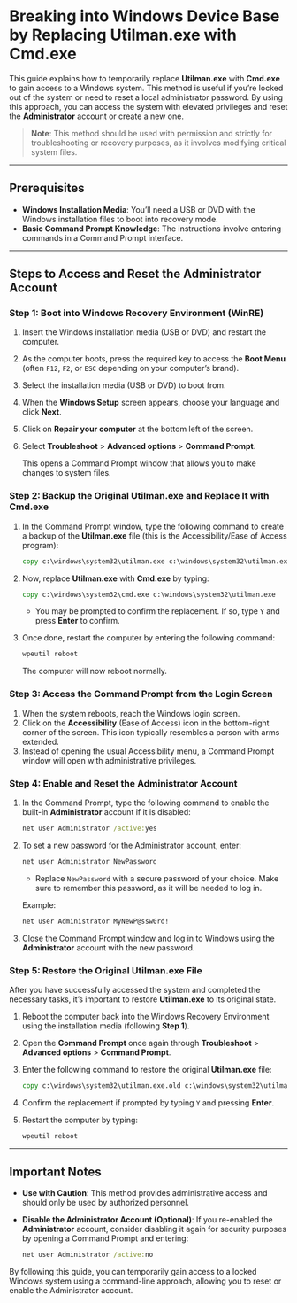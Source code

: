 # Breaking into Windows Device Base by Replacing Utilman.exe with Cmd.exe

This guide explains how to temporarily replace **Utilman.exe** with **Cmd.exe** to gain access to a Windows system. This method is useful if you’re locked out of the system or need to reset a local administrator password. By using this approach, you can access the system with elevated privileges and reset the **Administrator** account or create a new one.

> **Note**: This method should be used with permission and strictly for troubleshooting or recovery purposes, as it involves modifying critical system files.

---

## Prerequisites

- **Windows Installation Media**: You’ll need a USB or DVD with the Windows installation files to boot into recovery mode.
- **Basic Command Prompt Knowledge**: The instructions involve entering commands in a Command Prompt interface.

---

## Steps to Access and Reset the Administrator Account

### Step 1: Boot into Windows Recovery Environment (WinRE)
1. Insert the Windows installation media (USB or DVD) and restart the computer.
2. As the computer boots, press the required key to access the **Boot Menu** (often `F12`, `F2`, or `ESC` depending on your computer’s brand).
3. Select the installation media (USB or DVD) to boot from.
4. When the **Windows Setup** screen appears, choose your language and click **Next**.
5. Click on **Repair your computer** at the bottom left of the screen.
6. Select **Troubleshoot** > **Advanced options** > **Command Prompt**.

   This opens a Command Prompt window that allows you to make changes to system files.

### Step 2: Backup the Original Utilman.exe and Replace It with Cmd.exe
1. In the Command Prompt window, type the following command to create a backup of the **Utilman.exe** file (this is the Accessibility/Ease of Access program):

   ```cmd
   copy c:\windows\system32\utilman.exe c:\windows\system32\utilman.exe.old
   ```

2. Now, replace **Utilman.exe** with **Cmd.exe** by typing:

   ```cmd
   copy c:\windows\system32\cmd.exe c:\windows\system32\utilman.exe
   ```

   - You may be prompted to confirm the replacement. If so, type `Y` and press **Enter** to confirm.

3. Once done, restart the computer by entering the following command:

   ```cmd
   wpeutil reboot
   ```

   The computer will now reboot normally.

### Step 3: Access the Command Prompt from the Login Screen
1. When the system reboots, reach the Windows login screen.
2. Click on the **Accessibility** (Ease of Access) icon in the bottom-right corner of the screen. This icon typically resembles a person with arms extended.
3. Instead of opening the usual Accessibility menu, a Command Prompt window will open with administrative privileges.

### Step 4: Enable and Reset the Administrator Account
1. In the Command Prompt, type the following command to enable the built-in **Administrator** account if it is disabled:

   ```cmd
   net user Administrator /active:yes
   ```

2. To set a new password for the Administrator account, enter:

   ```cmd
   net user Administrator NewPassword
   ```

   - Replace `NewPassword` with a secure password of your choice. Make sure to remember this password, as it will be needed to log in.

   Example:

   ```cmd
   net user Administrator MyNewP@ssw0rd!
   ```

3. Close the Command Prompt window and log in to Windows using the **Administrator** account with the new password.

### Step 5: Restore the Original Utilman.exe File
After you have successfully accessed the system and completed the necessary tasks, it’s important to restore **Utilman.exe** to its original state.

1. Reboot the computer back into the Windows Recovery Environment using the installation media (following **Step 1**).
2. Open the **Command Prompt** once again through **Troubleshoot** > **Advanced options** > **Command Prompt**.
3. Enter the following command to restore the original **Utilman.exe** file:

   ```cmd
   copy c:\windows\system32\utilman.exe.old c:\windows\system32\utilman.exe
   ```

4. Confirm the replacement if prompted by typing `Y` and pressing **Enter**.
5. Restart the computer by typing:

   ```cmd
   wpeutil reboot
   ```

---

## Important Notes

- **Use with Caution**: This method provides administrative access and should only be used by authorized personnel.
- **Disable the Administrator Account (Optional)**: If you re-enabled the **Administrator** account, consider disabling it again for security purposes by opening a Command Prompt and entering:
  
   ```cmd
   net user Administrator /active:no
   ```

By following this guide, you can temporarily gain access to a locked Windows system using a command-line approach, allowing you to reset or enable the Administrator account.
